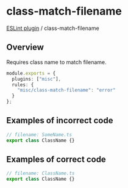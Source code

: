 # class-match-filename

[ESLint plugin](https://ilyub.github.io/eslint-plugin-misc/) / class-match-filename

## Overview

Requires class name to match filename.

```ts
module.exports = {
  plugins: ["misc"],
  rules: {
    "misc/class-match-filename": "error"
  }
};
```

## Examples of incorrect code

```ts
// filename: SomeName.ts
export class ClassName {}
```

## Examples of correct code

```ts
// filename: ClassName.ts
export class ClassName {}
```